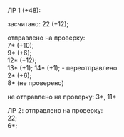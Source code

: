 ЛР 1 (+48):  

засчитано: 22 (+12);  

отправлено на проверку:  
7* (+10);  
9* (+6);  
12* (+12);  
13* (+1); 
14* (+1); - переотправлено  
2* (+6);  
8* (не проверено)

не отправлено на проверку: 3*, 11*  

ЛР 2:
отправлено на проверку:  
22;  
6*;  
